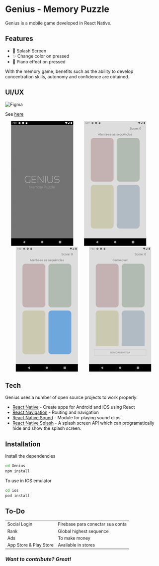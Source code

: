 # Genius - Memory Puzzle

Genius is a mobile game developed in React Native.

## Features
- 📱 Splash Screen
- ✨ Change color on pressed
- 🎹  Piano effect on pressed

With the memory game, benefits such as the ability to develop concentration skills, autonomy and confidence are obtained.

## UI/UX
![Figma](https://img.shields.io/badge/figma-%23F24E1E.svg?style=for-the-badge&logo=figma&logoColor=white)

See [here](https://www.figma.com/file/kxKCOgyP5PURlPU3eTTaaR/Genius---Memory-Puzzle?node-id=0%3A1)


<p align="center">
	<img src="https://github.com/kumanaya/react-native-genius-puzzle/blob/master/images/1.png" width="200">
	&nbsp; &nbsp; &nbsp; &nbsp
	<img src="https://github.com/kumanaya/react-native-genius-puzzle/blob/master/images/2.png" width="200">
	&nbsp; &nbsp; &nbsp; &nbsp
	<img src="https://github.com/kumanaya/react-native-genius-puzzle/blob/master/images/3.png" width="200">
	&nbsp; &nbsp; &nbsp; &nbsp
	<img src="https://github.com/kumanaya/react-native-genius-puzzle/blob/master/images/4.png" width="200">
</p>

	
## Tech

Genius uses a number of open source projects to work properly:

- [React Native](https://reactnative.dev/) - Create apps for Android and iOS using React
- [React Navigation](https://reactnavigation.org/) - Routing and navigation 
- [React Native Sound](https://github.com/zmxv/react-native-sound) - Module for playing sound clips
- [React Native Splash](https://github.com/crazycodeboy/react-native-splash-screen) - A splash screen API which can programatically hide and show the splash screen.

## Installation

Install the dependencies

```sh
cd Genius
npm install
```

To use in IOS emulator
```sh
cd ios
pod install
```

## To-Do

|  |  |
| ------ | ------ |
| Social Login | Firebase para conectar sua conta |
| Rank | Global highest sequence  |]
| Ads | To make money |
| App Store & Play Store | Available in stores |


### _Want to contribute? Great!_

[Figma]: <https://www.figma.com/file/kxKCOgyP5PURlPU3eTTaaR/Genius---Memory-Puzzle?node-id=0%3A1>
